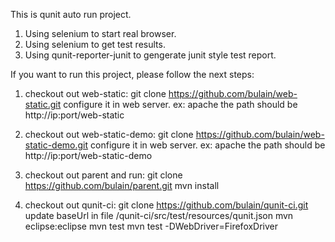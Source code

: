 This is qunit auto run project.

1. Using selenium to start real browser.
2. Using selenium to get test results.
3. Using qunit-reporter-junit to gengerate junit style test report.


If you want to run this project, please follow the next steps:

1. checkout out web-static:
    git clone https://github.com/bulain/web-static.git
    configure it in web server. ex: apache
    the path should be http://ip:port/web-static
    
2. checkout out web-static-demo:
    git clone https://github.com/bulain/web-static-demo.git
    configure it in web server. ex: apache
    the path should be http://ip:port/web-static-demo
    
3. checkout out parent and run: 
    git clone https://github.com/bulain/parent.git
    mvn install
    
4. checkout out qunit-ci:
    git clone https://github.com/bulain/qunit-ci.git
    update baseUrl in file /qunit-ci/src/test/resources/qunit.json
    mvn eclipse:eclipse
    mvn test
    mvn test -DWebDriver=FirefoxDriver
    